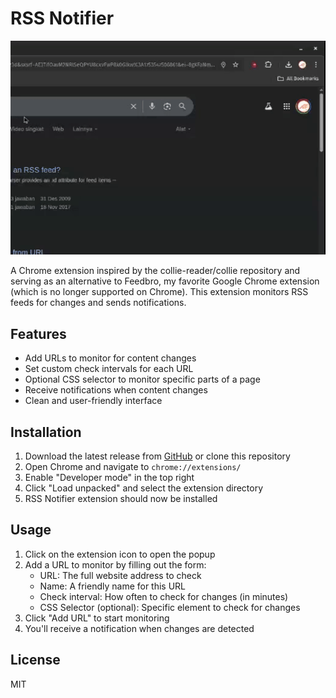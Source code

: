 # RSS Notifier

![Demo RSS Notifier](demo.gif)

A Chrome extension inspired by the collie-reader/collie repository and serving as an alternative to Feedbro, my favorite Google Chrome extension (which is no longer supported on Chrome). This extension monitors RSS feeds for changes and sends notifications.

## Features

- Add URLs to monitor for content changes
- Set custom check intervals for each URL
- Optional CSS selector to monitor specific parts of a page
- Receive notifications when content changes
- Clean and user-friendly interface

## Installation
1. Download the latest release from [GitHub](https://github.com/akbarhlubis/rss-feed-extension/releases) or clone this repository
2. Open Chrome and navigate to `chrome://extensions/`
3. Enable "Developer mode" in the top right
4. Click "Load unpacked" and select the extension directory
5. RSS Notifier extension should now be installed

## Usage

1. Click on the extension icon to open the popup
2. Add a URL to monitor by filling out the form:
   - URL: The full website address to check
   - Name: A friendly name for this URL
   - Check interval: How often to check for changes (in minutes)
   - CSS Selector (optional): Specific element to check for changes
3. Click "Add URL" to start monitoring
4. You'll receive a notification when changes are detected

## License

MIT
